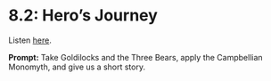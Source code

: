 # 8.2: Hero’s Journey 

Listen [here](http://www.writingexcuses.com/2013/01/13/writing-excuses-8-2-heros-journey/). 

**Prompt:** Take Goldilocks and the Three Bears, apply the Campbellian Monomyth, and give us a short story.